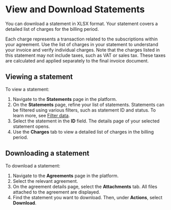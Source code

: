 # View and Download Statements

You can download a statement in XLSX format. Your statement covers a detailed list of charges for the billing period.&#x20;

Each charge represents a transaction related to the subscriptions within your agreement. Use the list of charges in your statement to understand your invoice and verify individual charges. Note that the charges listed in this statement may not include taxes, such as VAT or sales tax. These taxes are calculated and applied separately to the final invoice document.

## Viewing a statement

To view a statement:

1. Navigate to the **Statements** page in the platform.&#x20;
2. On the **Statements** page, refine your list of statements. Statements can be filtered using various filters, such as statement ID and status. To learn more, see [Filter data](../../../../marketplace-platform/getting-started/interface/customize-the-data-grid.md#filter-data).
3. Select the statement in the **ID** field. The details page of your selected statement opens.
4. Use the **Charges** tab to view a detailed list of charges in the billing period.&#x20;

## Downloading a statement

To download a statement:

1. Navigate to the **Agreements** page in the platform.
2. Select the relevant agreement.&#x20;
3. On the agreement details page, select the **Attachments** tab. All files attached to the agreement are displayed.
4. Find the statement you want to download. Then, under **Actions**, select **Download**.&#x20;
